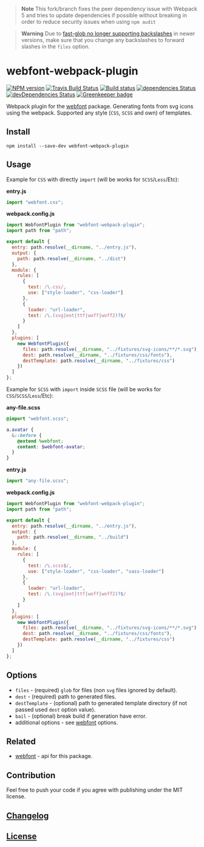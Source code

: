 > **Note**
> This fork/branch fixes the peer dependency issue with Webpack 5 and tries to update dependencies if possible without breaking in order to reduce security issues when using `npm audit`

> **Warning**
> Due to [fast-glob no longer supporting backslashes](https://github.com/mrmlnc/fast-glob/releases/tag/3.0.0) in newer versions, make sure that you change any backslashes to forward slashes in the `files` option.

# webfont-webpack-plugin

[![NPM version](https://img.shields.io/npm/v/webfont-webpack-plugin.svg)](https://www.npmjs.org/package/webfont-webpack-plugin)
[![Travis Build Status](https://img.shields.io/travis/itgalaxy/webfont-webpack-plugin/master.svg?label=build)](https://travis-ci.org/itgalaxy/webfont-webpack-plugin)
[![Build status](https://ci.appveyor.com/api/projects/status/355nglgpgweh2i8a/branch/master?svg=true)](https://ci.appveyor.com/project/evilebottnawi/webfont-webpack-plugin/branch/master)
[![dependencies Status](https://david-dm.org/itgalaxy/webfont-webpack-plugin/status.svg)](https://david-dm.org/itgalaxy/webfont-webpack-plugin)
[![devDependencies Status](https://david-dm.org/itgalaxy/webfont-webpack-plugin/dev-status.svg)](https://david-dm.org/itgalaxy/webfont-webpack-plugin?type=dev)
[![Greenkeeper badge](https://badges.greenkeeper.io/itgalaxy/webfont-webpack-plugin.svg)](https://greenkeeper.io)

Webpack plugin for the [webfont](https://github.com/itgalaxy/webfont) package.
Generating fonts from svg icons using the webpack. Supported any style (`CSS`, `SCSS` and own) of templates.

## Install

```shell
npm install --save-dev webfont-webpack-plugin
```

## Usage

Example for `CSS` with directly `import` (will be works for `SCSS`/`Less`/Etc):

**entry.js**

```js
import "webfont.css";
```

**webpack.config.js**

```js
import WebfontPlugin from "webfont-webpack-plugin";
import path from "path";

export default {
  entry: path.resolve(__dirname, "../entry.js"),
  output: {
    path: path.resolve(__dirname, "../dist")
  },
  module: {
    rules: [
      {
        test: /\.css/,
        use: ["style-loader", "css-loader"]
      },
      {
        loader: "url-loader",
        test: /\.(svg|eot|ttf|woff|woff2)?$/
      }
    ]
  },
  plugins: [
    new WebfontPlugin({
      files: path.resolve(__dirname, "../fixtures/svg-icons/**/*.svg"),
      dest: path.resolve(__dirname, "../fixtures/css/fonts"),
      destTemplate: path.resolve(__dirname, "../fixtures/css")
    })
  ]
};
```

Example for `SCSS` with `import` inside `SCSS` file (will be works for `CSS`/`SCSS`/`Less`/Etc):

**any-file.scss**

```scss
@import "webfont.scss";

a.avatar {
  &::before {
    @extend %webfont;
    content: $webfont-avatar;
  }
}
```

**entry.js**

```js
import "any-file.scss";
```

**webpack.config.js**

```js
import WebfontPlugin from "webfont-webpack-plugin";
import path from "path";

export default {
  entry: path.resolve(__dirname, "../entry.js"),
  output: {
    path: path.resolve(__dirname, "../build")
  },
  module: {
    rules: [
      {
        test: /\.scss$/,
        use: ["style-loader", "css-loader", "sass-loader"]
      },
      {
        loader: "url-loader",
        test: /\.(svg|eot|ttf|woff|woff2)?$/
      }
    ]
  },
  plugins: [
    new WebfontPlugin({
      files: path.resolve(__dirname, "../fixtures/svg-icons/**/*.svg"),
      dest: path.resolve(__dirname, "../fixtures/css/fonts"),
      destTemplate: path.resolve(__dirname, "../fixtures/css")
    })
  ]
};
```

## Options

- `files` - (required) `glob` for files (non `svg` files ignored by default).
- `dest` - (required) path to generated files.
- `destTemplate` - (optional) path to generated template directory (if not passed used `dest` option value).
- `bail` - (optional) break build if generation have error.
- additional options - see [webfont](https://github.com/itgalaxy/webfont) options.

## Related

- [webfont](https://github.com/itgalaxy/webfont) - api for this package.

## Contribution

Feel free to push your code if you agree with publishing under the MIT license.

## [Changelog](CHANGELOG.md)

## [License](LICENSE)
